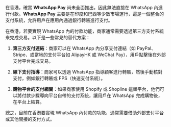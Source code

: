 
在香港，確實 **WhatsApp Pay** 尚未全面推出，因此無法直接在 WhatsApp 內進行付款。**WhatsApp Pay** 主要是在印度和巴西等少數市場運行，這是一個整合的支付系統，允許用戶在應用內通過銀行轉賬進行支付。

  

在香港，若要實現 WhatsApp 內的付款功能，商家通常需要透過第三方支付系統來完成交易。以下是一些常見的替代方案：

  

1. **第三方支付連結**：商家可以在 WhatsApp 內分享支付連結（如 PayPal、Stripe、或當地的支付平台如 AlipayHK 或 WeChat Pay），用戶點擊後在外部支付平台完成交易。

2. **線下支付指導**：商家可以透過 WhatsApp 指導顧客進行轉賬，然後手動核對支付，例如銀行轉賬或 FPS（快速支付系統）。

3. **購物平台的支付網關**：如果商家使用 Shopify 或 Shopline 這類平台，他們可以將付款步驟導向平台自帶的支付系統，讓用戶在 WhatsApp 完成購物後，在平台上結算。

  

總之，目前在香港要實現 WhatsApp 內付款的功能，通常需要借助外部支付平台或其他間接的支付方式。